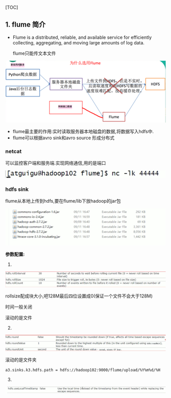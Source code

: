 [TOC]



## 1. flume 简介

- Flume is a distributed, reliable, and available service for efficiently collecting, aggregating, and moving large amounts of log data.

  flume只能传文本文件

![image-20190930110410063](Flume.assets/image-20190930110410063.png)

- flume最主要的作用:实时读取服务器本地磁盘的数据,将数据写入hdfs中.
- flume可以根据avro sink和avro source 形成分布式



### netcat

可以监控客户端和服务端.实现网络通信,用的是端口

![image-20190930134647601](Flume.assets/image-20190930134647601.png)









### hdfs sink



flume从本地上传到hdfs,要在flume/lib下放hadoop的jar包

![image-20191001163626234](../hive/Hive.assets/image-20191001163626234.png)

**参数配置:**

1. 

![image-20191001165429569](../hive/Hive.assets/image-20191001165429569.png)

rollsize配成块大小,吧128M最后四位设置成0(保证一个文件不会大于128M)

时间一般关闭

滚动的是文件



2. 

![image-20191001165823330](../hive/Hive.assets/image-20191001165823330.png)

滚动的是文件夹

```
a3.sinks.k3.hdfs.path = hdfs://hadoop102:9000/flume/upload/%Y%m%d/%H
```



3.

![image-20191001170216074](../hive/Hive.assets/image-20191001170216074.png)

